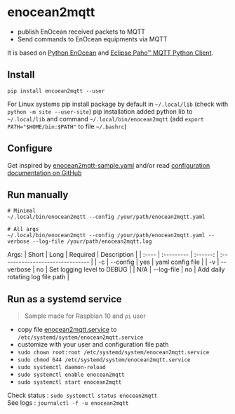 # enocean2mqtt

* publish EnOcean received packets to MQTT
* Send commands to EnOcean equipments via MQTT

It is based on [Python EnOcean](https://github.com/kipe/enocean) and [Eclipse Paho™ MQTT Python Client](https://github.com/eclipse/paho.mqtt.python).

## Install

```
pip install encoean2mqtt --user
```

For Linux systems pip install package by default in `~/.local/lib` (check with `python -m site --user-site`)
pip installation added python lib to `~/.local/lib` and command `~/.local/bin/enocean2mqtt`
(add `export PATH="$HOME/bin:$PATH"` to file `~/.bashrc`)

## Configure

Get inspired by [enocean2mqtt-sample.yaml](https://github.com/matthieuvw/enocean2mqtt/blob/main/resources/enocean2mqtt-sample.yaml) and/or read [configuration documentation on GitHub](https://github.com/matthieuvw/enocean2mqtt/blob/main/doc/configuration.md)

## Run manually

```
# Minimal
~/.local/bin/enocean2mqtt --config /your/path/enocean2mqtt.yaml

# All args
~/.local/bin/enocean2mqtt --config /your/path/enocean2mqtt.yaml --verbose --log-file /your/path/enocean2mqtt.log
```

Args:
| Short | Long       | Required | Description                      |
| :---- | :--------- | :------: | :------------------------------- |
| -c    | --config   | yes      | yaml config file                 |
| -v    | --verbose  | no       | Set logging level to DEBUG       |
| N/A   | --log-file | no       | Add daily rotating log file path |

## Run as a systemd service

> Sample made for Raspbian 10 and `pi` user

* copy file [enocean2mqtt.service](https://github.com/matthieuvw/enocean2mqtt/blob/main/resources/enocean2mqtt.service) to `/etc/systemd/system/enocean2mqtt.service`
* customize with your user and configuration file path
* `sudo chown root:root /etc/systemd/system/enocean2mqtt.service`
* `sudo chmod 644 /etc/systemd/system/enocean2mqtt.service`
* `sudo systemctl daemon-reload`
* `sudo systemctl enable enocean2mqtt`
* `sudo systemctl start enocean2mqtt`

Check status : `sudo systemctl status enocean2mqtt`  
See logs : `journalctl -f -u enocean2mqtt`  
